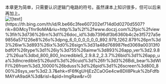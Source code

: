 本章更为简单，只需要认识逻辑门电路的符号。虽然课本上知识很多，但可以后来再加上。
![!\[text\](https://th.bing.com/th/id/R.be66c3fee607202ef714d0d0270d5507?rik=80iMcyTfnr9oMA&riu=http%3a%2f%2fwww.doczj.com%2fpic%2fview%3fih%3d736%26rn%3d1%26doc_id%3db7396df3b6360b4c2e3f5727a5e9856a571226e8%26o%3dpng_6_0_0_0_0_0_0_892.979_1262.879%26pn%3d3%26iw%3d893%26ix%3d0%26sign%3d31a48d768987fed3069a00313f0bdf0f%26type%3d1%26iy%3d755%26aimw%3d893%26app_ver%3d2.9.8.2%26ua%3dbd_800_800_IncredibleS_2.9.8.2_2.3.7%26bid%3d1%26app_ua%3dIncredibleS%26uid%3d%26cuid%3d%26fr%3d3%26Bdi_bear%3dWIFI%26from%3d3_10000%26bduss%3d%26pid%3d1%26screen%3d800_800%26sys_ver%3d2.3.7&ehk=tF6fKgUHjEzZCaOGe4cw8Dll8Pkuk%2bFdfbMAYvA9adA%3d&risl=&pid=ImgRaw&r=0)](https://img-blog.csdnimg.cn/826b8245cce143e6b9035c2cbfa26d74.png#pic_center)